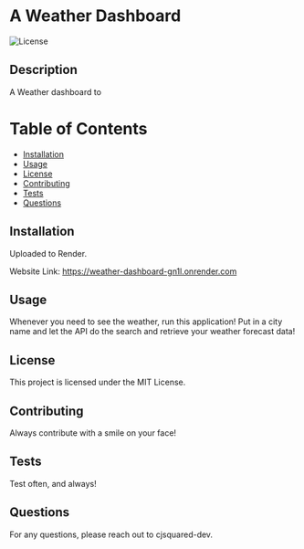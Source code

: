# A Weather Dashboard

  ![License](https://img.shields.io/badge/license-MIT-blue.svg)

## Description
A Weather dashboard to 


# Table of Contents
* [Installation](#installation)
* [Usage](#usage)
* [License](#license)
* [Contributing](#contributing)
* [Tests](#tests)
* [Questions](#questions)

## Installation
Uploaded to Render. 

Website Link: https://weather-dashboard-gn1l.onrender.com


## Usage
Whenever you need to see the weather, run this application! Put in a city name and let the API do the search and retrieve your weather forecast data!



## License
This project is licensed under the MIT License.

## Contributing
Always contribute with a smile on your face!

## Tests
Test often, and always!

## Questions
For any questions, please reach out to cjsquared-dev.
